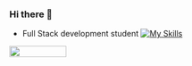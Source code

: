 ### Hi there 👋

- Full Stack development student
[![My Skills](https://skillicons.dev/icons?i=js,html,css,react,node,java,spring,docker,kotlin,tailwindcss)](https://skillicons.dev)

<div style="display: flex; flex-direction: row; align-items: flex-start; justify-content: flex-start;">
 <img class="img" style="height: auto; width: 45%;" src="https://github-readme-stats.vercel.app/api?username=RhysDevalckeneer2" />
</div>

<!--
**RhysDevalckeneer2/RhysDevalckeneer2** is a ✨ _special_ ✨ repository because its `README.md` (this file) appears on your GitHub profile.

Here are some ideas to get you started:

- 🔭 I’m currently working on ...
- 🌱 I’m currently learning ...
- 👯 I’m looking to collaborate on ...
- 🤔 I’m looking for help with ...
- 💬 Ask me about ...
- 📫 How to reach me: ...
- 😄 Pronouns: ...
- ⚡ Fun fact: ...
-->
